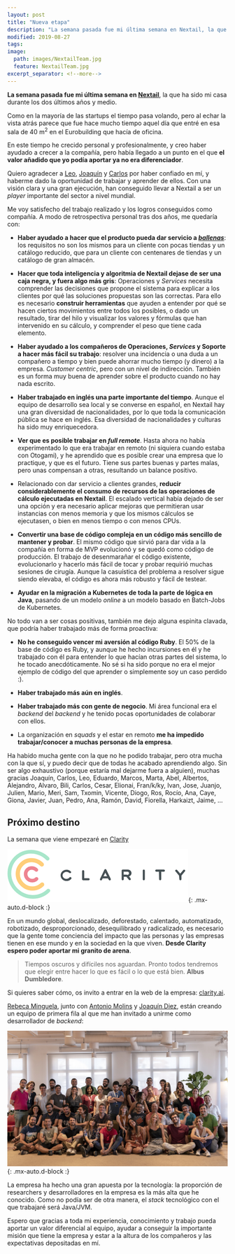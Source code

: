 ```yaml
---
layout: post
title: "Nueva etapa"
description: "La semana pasada fue mi última semana en Nextail, la que ha sido mi casa durante los dos últimos años y medio."
modified: 2019-08-27
tags:
image:
  path: images/NextailTeam.jpg
  feature: NextailTeam.jpg
excerpt_separator: <!--more-->
---
```


**La semana pasada fue mi última semana en [Nextail](https://nextail.co/)**, la que ha sido mi casa durante los dos últimos años y medio.

Como en la mayoría de las startups el tiempo pasa volando, pero al echar la vista atrás parece que fue hace mucho tiempo aquel día que entré en esa sala de 40 m<sup>2</sup> en el Eurobuilding que hacía de oficina.

En este tiempo he crecido personal y profesionalmente, y creo haber ayudado a crecer a la compañía, pero había llegado a un punto en el que **el valor añadido que yo podía aportar ya no era diferenciador**.

<!--more-->

Quiero agradecer a [Leo](https://twitter.com/lantoli), [Joaquín](https://www.linkedin.com/in/jvillalba/) y [Carlos](https://www.linkedin.com/in/karlitos/) por haber confiado en mí, y haberme dado la oportunidad de trabajar y aprender de ellos. Con una visión clara y una gran ejecución, han conseguido llevar a Nextail a ser un _player_ importante del sector a nivel mundial.

Me voy satisfecho del trabajo realizado y los logros conseguidos como compañía. A modo de retrospectiva personal tras dos años, me quedaría con:

- **Haber ayudado a hacer que el producto pueda dar servicio a [_ballenas_](https://www.riverisland.com/)**: los requisitos no son los mismos para un cliente con pocas tiendas y un catálogo reducido, que para un cliente con centenares de tiendas y un catálogo de gran almacén.

- **Hacer que toda inteligencia y algoritmia de Nextail dejase de ser una caja negra, y fuera algo más gris**: Operaciones y _Services_ necesita comprender las decisiones que propone el sistema para explicar a los clientes por qué las soluciones propuestas son las correctas. Para ello es necesario **construir herramientas** que ayuden a entender por qué se hacen ciertos movimientos entre todos los posibles, o dado un resultado, tirar del hilo y visualizar los valores y fórmulas que han intervenido en su cálculo, y comprender el peso que tiene cada elemento.

- **Haber ayudado a los compañeros de Operaciones, _Services_ y Soporte a hacer más fácil su trabajo**: resolver una incidencia o una duda a un compañero a tiempo y bien puede ahorrar mucho tiempo (y dinero) a la empresa. _Customer centric_, pero con un nivel de indirección. También es un forma muy buena de aprender sobre el producto cuando no hay nada escrito.

- **Haber trabajado en inglés una parte importante del tiempo**. Aunque el equipo de desarrollo sea local y se converse en español, en Nextail hay una gran diversidad de nacionalidades, por lo que toda la comunicación pública se hace en inglés. Esa diversidad de nacionalidades y culturas ha sido muy enriquecedora.

- **Ver que es posible trabajar en _full remote_**. Hasta ahora no había experimentado lo que era trabajar en remoto (ni siquiera cuando estaba con Otogami), y he aprendido que es posible crear una empresa que lo practique, y que es el futuro. Tiene sus partes buenas y partes malas, pero unas compensan a otras, resultando un balance positivo.

- Relacionado con dar servicio a clientes grandes, **reducir considerablemente el consumo de recursos de las operaciones de cálculo ejecutadas en Nextail**. El escalado vertical había dejado de ser una opción y era necesario aplicar mejoras que permitieran usar instancias con menos memoria y que los mismos cálculos se ejecutasen, o bien en menos tiempo o con menos CPUs.

- **Convertir una base de código compleja en un código más sencillo de mantener y probar**. El mismo código que sirvió para dar vida a la compañía en forma de MVP evolucionó y se quedó como código de producción. El trabajo de desenmarañar el código existente, evolucionarlo y hacerlo más fácil de tocar y probar requirió muchas sesiones de cirugía. Aunque la casuística del problema a resolver sigue siendo elevaba, el código es ahora más robusto y fácil de testear.

- **Ayudar en la migración a Kubernetes de toda la parte de lógica en Java**, pasando de un modelo _online_ a un modelo basado en Batch-Jobs de Kubernetes.

No todo van a ser cosas positivas, también me dejo alguna espinita clavada, que podría haber trabajado más de forma proactiva:

- **No he conseguido vencer mi aversión al código Ruby**. El 50% de la base de código es Ruby, y aunque he hecho incursiones en él y he trabajado con él para entender lo que hacían otras partes del sistema, lo he tocado anecdóticamente. No sé si ha sido porque no era el mejor ejemplo de código del que aprender o simplemente soy un caso perdido :).

- **Haber trabajado más aún en inglés**.

- **Haber trabajado más con gente de negocio**. Mi área funcional era el _backend_ del _backend_ y he tenido pocas oportunidades de colaborar con ellos.

- La organización en _squads_ y el estar en remoto **me ha impedido trabajar/conocer a muchas personas de la empresa**.

Ha habido mucha gente con la que no he podido trabajar, pero otra mucha con la que sí, y puedo decir que de todas he acabado aprendiendo algo. Sin ser algo exhaustivo (porque estaría mal dejarme fuera a alguien), muchas gracias Joaquín, Carlos, Leo, Eduardo, Marcos, Marta, Abel, Albertos, Alejandro, Alvaro, Bili, Carlos, Cesar, Elionai, Fran/k/ky, Ivan, Jose, Juanjo, Julien, Mario, Meri, Sam, Txomin, Vicente, Diogo, Ros, Rocío, Ana, Caye, Giona, Javier, Juan, Pedro, Ana, Ramón, David, Fiorella, Harkaizt, Jaime, ...

## Próximo destino

La semana que viene empezaré en [Clarity](https://clarity.ai)

![Logo de Clarity](/images/ClarityLogo.png){: .mx-auto.d-block :}

En un mundo global, deslocalizado, deforestado, calentado, automatizado, robotizado, desproporcionado, desequilibrado y radicalizado, es necesario que la gente tome conciencia del impacto que las personas y las empresas tienen en ese mundo y en la sociedad en la que viven. **Desde Clarity espero poder aportar mi granito de arena**.

> Tiempos oscuros y difíciles nos aguardan. Pronto todos tendremos que elegir entre hacer lo que es fácil o lo que está bien.
<span style="font-style: normal"><b>Albus Dumbledore</b></span>.

Si quieres saber cómo, os invito a entrar en la web de la empresa: [clarity.ai](https://clarity.ai).

[Rebeca Minguela](https://es.wikipedia.org/wiki/Rebeca_Minguela), junto con [Antonio Molins](https://www.linkedin.com/in/amolins/) y [Joaquín Diez](https://www.linkedin.com/in/joaquindiez/), están creando un equipo de primera fila al que me han invitado a unirme como desarrollador de _backend_:

![Equipo de Clarity](/images/ClarityTeam.jpg){: .mx-auto.d-block :}

La empresa ha hecho una gran apuesta por la tecnología: la proporción de researchers y desarrolladores en la empresa es la más alta que he conocido. Como no podía ser de otra manera, el _stack_ tecnológico con el que trabajaré será Java/JVM.

Espero que gracias a toda mi experiencia, conocimiento y trabajo pueda aportar un valor diferencial al equipo, ayudar a conseguir la importante misión que tiene la empresa y estar a la altura de los compañeros y las expectativas depositadas en mí.


